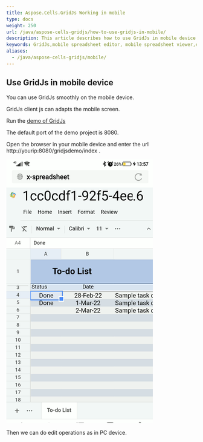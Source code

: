 ```yaml
---
title: Aspose.Cells.GridJs Working in mobile
type: docs
weight: 250
url: /java/aspose-cells-gridjs/how-to-use-gridjs-in-mobile/
description: This article describes how to use GridJs in mobile device.
keywords: GridJs,mobile spreadsheet editor, mobile spreadsheet viewer,excel,view,edit,mobile
aliases:
  - /java/aspose-cells-gridjs/mobile/
---
```


## Use GridJs in mobile device

You can use GridJs smoothly on the mobile device. 

GridJs client js can adapts the mobile screen.

Run the [demo of GridJs ](https://github.com/aspose-cells/Aspose.Cells-for-java/tree/master/Examples_GridJs "demo of GridJs ")

The default port of the demo project is 8080. 

Open the browser in your mobile device and enter the url http://yourip:8080/gridjsdemo/index . 

![todo:the screen navagation on mobile](gridjs_edit_on_mobile.png)

Then we can do edit operations as in PC device.